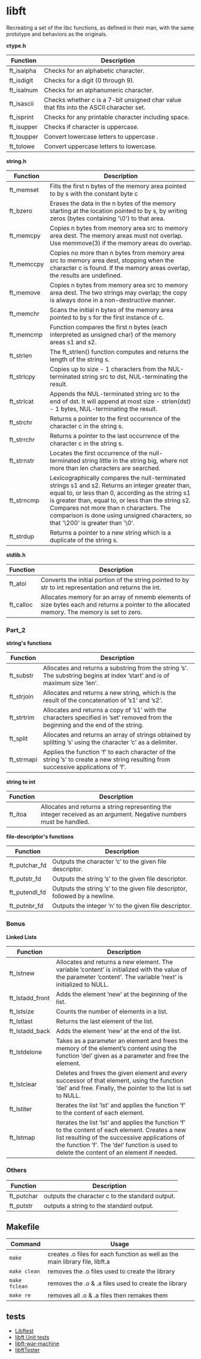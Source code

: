 # libft
Recreating a set of the libc functions, as defined in their man, with the same prototype and behaviors as the originals.

**ctype.h** 

| Function | Description |
| --- | --- |
| ft_isalpha | Checks for an alphabetic character.|
| ft_isdigit | Checks for a digit (0 through 9).|
| ft_isalnum | Checks for an alphanumeric character.|
| ft_isascii | Checks  whether  c  is a 7-bit unsigned char value that fits into the ASCII character set. |
| ft_isprint | Checks for any printable character including space.|
| ft_isupper | Checks if character is uppercase.|
| ft_toupper | Convert lowercase letters to uppercase .|
| ft_tolowe | Convert uppercase letters to lowercase. |

**string.h**

| Function | Description |
| --- | --- |
| ft_memset | Fills the first n bytes of the memory area pointed to by s with the constant byte c|
| ft_bzero | Erases the data in the n bytes of the memory starting at the location pointed to by s, by writing zeros (bytes containing '\0') to that area.|
| ft_memcpy | Copies n bytes from memory area src to memory area dest.  The memory areas must not overlap.  Use  memmove(3)  if the memory areas do overlap.
| ft_memccpy | Copies no more than n bytes from memory area src to memory area dest, stopping when the character c is found. If the memory areas overlap, the results are undefined.|
| ft_memove | Copies n bytes from memory area src to memory area dest. The two strings may overlap; the copy is always done in a non-destructive manner.|
| ft_memchr | Scans the initial n bytes of the memory area pointed to by s for the first instance of c.|
| ft_memcmp | Function compares the first n bytes (each interpreted as unsigned char) of the memory areas s1 and s2.|
| ft_strlen | The ft\_strlen() function computes and returns the length of the string s.|
| ft_strlcpy | Copies up to size - 1 characters from the NUL-terminated string src to dst, NUL-terminating the result.|
| ft_strlcat | Appends the NUL-terminated string src to the end of dst.  It will append at most size - strlen(dst) - 1 bytes, NUL-terminating the result.|
| ft_strchr | Returns a pointer to the first occurrence of the character c in the string s.|
| ft_strrchr | Returns a pointer to the last occurrence  of the character c in the string s.|
| ft_strnstr | Locates the first occurrence of the null-terminated string little in the string big, where not more than len characters are searched.|
| ft_strncmp | Lexicographically compares the null-terminated strings s1 and s2. Returns an integer greater than, equal to, or less than 0, according as the string s1 is greater than, equal to, or less than the string s2. Compares not more than n characters. The comparison is done using unsigned characters, so that '\200' is greater than '\0'.|
| ft_strdup | Returns a pointer to a new string which is a duplicate  of  the string s.|

**stdlib.h**  

| Function | Description |
| --- | --- |
| ft_atoi | Converts the initial portion of the string pointed to by str to int representation and returns the int. |
| ft_calloc |  Allocates memory for an array of  nmemb  elements  of  size  bytes  each and returns a pointer to the allocated memory. The memory is set to zero.|

### Part_2

**string's functions**

| Function | Description |
| --- | --- |
| ft_substr | Allocates and returns a substring from the string ’s’. The substring begins at index ’start’ and is of maximum size ’len’.|
| ft_strjoin | Allocates and returns a new string, which is the result of the concatenation of ’s1’ and ’s2’.|
| ft_strtrim | Allocates and returns a copy of ’s1’ with the characters specified in ’set’ removed from the beginning and the end of the string.|
| ft_split | Allocates and returns an array of strings obtained by splitting ’s’ using the character ’c’ as a delimiter.|
| ft_strmapi | Applies the function ’f’ to each character of the string ’s’ to create a new string resulting from successive applications of ’f’.|

**string to int**

| Function | Description |
| --- | --- |
| ft_itoa | Allocates and returns a string representing the integer received as an argument. Negative numbers must be handled.|

**file-descriptor's functions**

| Function | Description |
| --- | --- |
| ft_putchar_fd | Outputs the character ’c’ to the given file descriptor.|
| ft_putstr_fd | Outputs the string ’s’ to the given file descriptor.|
| ft_putendl_fd | Outputs the string ’s’ to the given file descriptor, followed by a newline.|
| ft_putnbr_fd | Outputs the integer ’n’ to the given file descriptor.|

### Bonus

**Linked Lists**

| Function | Description |
| --- | --- |
| ft_lstnew | Allocates and returns a new element. The variable ’content’ is initialized with the value of the parameter ’content’. The variable ’next’ is initialized to NULL.|
| ft_lstadd_front | Adds the element ’new’ at the beginning of the list.|
| ft_lstsize | Counts the number of elements in a list.|
| ft_lstlast | Returns the last element of the list.|
| ft_lstadd_back | Adds the element ’new’ at the end of the list.|
| ft_lstdelone | Takes as a parameter an element and frees the memory of the element’s content using the function ’del’ given as a parameter and free the element.|
| ft_lstclear | Deletes and frees the given element and every successor of that element, using the function ’del’ and free. Finally, the pointer to the list is set to NULL.|
| ft_lstiter | Iterates the list ’lst’ and applies the function ’f’ to the content of each element.|
| ft_lstmap | Iterates the list ’lst’ and applies the function ’f’ to the content of each element. Creates a new list resulting of the successive applications of the function ’f’. The ’del’ function is used to delete the content of an element if needed.|


### Others

| Function | Description |
| --- | --- |
| ft_putchar | outputs the character c to the standard output.|
| ft_putstr | outputs a string to the standard output.|


## Makefile

| Command | Usage |
| --- | --- |
| `make` | creates .o files for each function as well as the main library file, libft.a |
| `make clean` | removes the .o files used to create the library |
| `make fclean` | removes the .o & .a files used to create the library |
| `make re` | removes all .o & .a files then remakes them |

## tests
   
* [Libftest](https://github.com/jtoty/Libftest)
* [libft Unit tests](https://github.com/alelievr/libft-unit-test)
* [libft-war-machine](https://github.com/ska42/libft-war-machine)
* [libftTester](https://github.com/Tripouille/libftTester)

